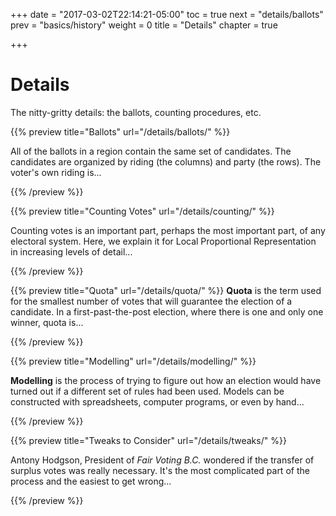 +++
date = "2017-03-02T22:14:21-05:00"
toc = true
next = "details/ballots"
prev = "basics/history"
weight = 0
title = "Details"
chapter = true

+++

# Details

The nitty-gritty details:  the ballots, counting procedures, etc.


{{% preview title="Ballots" url="/details/ballots/" %}}

All of the ballots in a region contain the same set of candidates.  The candidates are 
organized by riding (the columns) and party (the rows).  The voter's own riding is...

{{% /preview %}}

{{% preview title="Counting Votes" url="/details/counting/" %}}

Counting votes is an important part, perhaps the most important part,
of any electoral system.  Here, we explain it for Local Proportional
Representation in increasing levels of detail...

{{% /preview %}}


{{% preview title="Quota" url="/details/quota/" %}}
**Quota** is the term used for the smallest number of votes that will guarantee the
election of a candidate.  In a first-past-the-post election, where there is 
one and only one winner, quota is...

{{% /preview %}}


{{% preview title="Modelling" url="/details/modelling/" %}}

**Modelling** is the process of trying to figure out how an election would have turned
out if a different set of rules had been used.  Models can be constructed with 
spreadsheets, computer programs, or even by hand...

{{% /preview %}}


{{% preview title="Tweaks to Consider" url="/details/tweaks/" %}}

Antony Hodgson, President of *Fair Voting B.C.* wondered if the transfer of surplus
votes was really necessary.  It's the most complicated part of the process and the
easiest to get wrong...

{{% /preview %}}